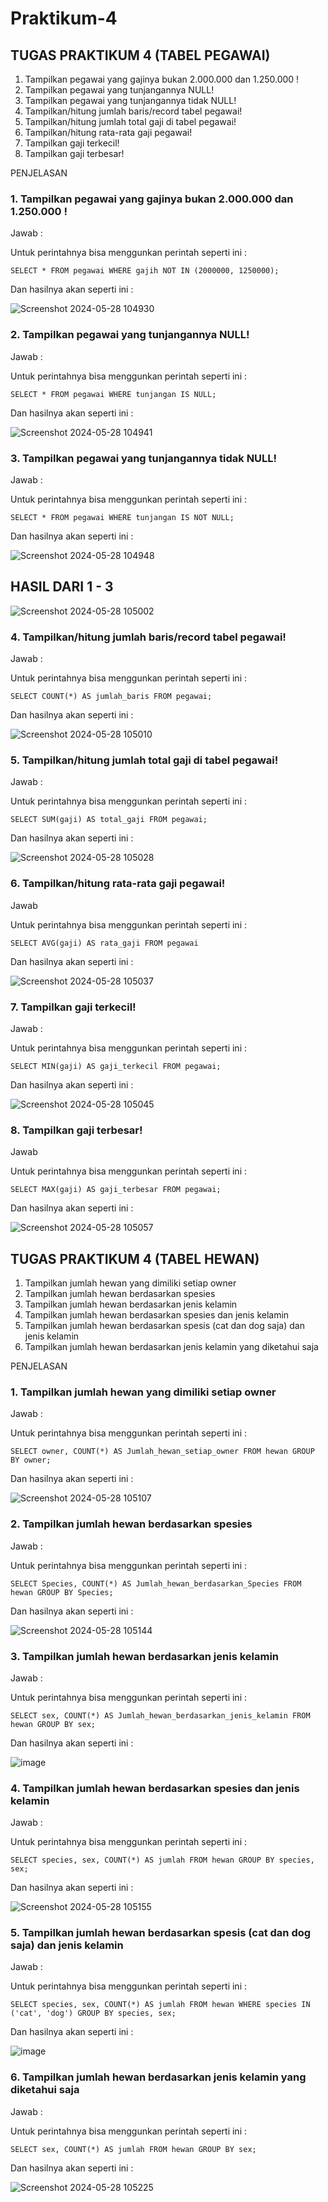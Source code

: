 # Praktikum-4

## TUGAS PRAKTIKUM 4 (TABEL PEGAWAI)
1.	Tampilkan pegawai yang gajinya bukan 2.000.000 dan 1.250.000 !
2.	Tampilkan pegawai yang tunjangannya NULL!
3.	Tampilkan pegawai yang tunjangannya tidak NULL!
4.	Tampilkan/hitung jumlah baris/record tabel pegawai!
5.	Tampilkan/hitung jumlah total gaji di tabel pegawai!
6.	Tampilkan/hitung rata-rata gaji pegawai!
7.	Tampilkan gaji terkecil!
8.	Tampilkan gaji terbesar!

PENJELASAN


### 1.	Tampilkan pegawai yang gajinya bukan 2.000.000 dan 1.250.000 !

Jawab :

Untuk perintahnya bisa menggunkan perintah seperti ini :

`SELECT * FROM pegawai WHERE gajih NOT IN (2000000, 1250000);`

Dan hasilnya akan seperti ini :

![Screenshot 2024-05-28 104930](https://github.com/RakaMuzakki/Raka_Muzakki/assets/170961426/04df0856-b0af-4fbd-a5c7-5a1673bb523d)

### 2.	Tampilkan pegawai yang tunjangannya NULL!

Jawab :

Untuk perintahnya bisa menggunkan perintah seperti ini :

`SELECT * FROM pegawai WHERE tunjangan IS NULL; `

Dan hasilnya akan seperti ini :

![Screenshot 2024-05-28 104941](https://github.com/RakaMuzakki/Raka_Muzakki/assets/170961426/461d862d-f084-43de-bd86-b28363517592)

### 3.	Tampilkan pegawai yang tunjangannya tidak NULL!

Jawab :

Untuk perintahnya bisa menggunkan perintah seperti ini :
	
`SELECT * FROM pegawai WHERE tunjangan IS NOT NULL;`

Dan hasilnya akan seperti ini :

![Screenshot 2024-05-28 104948](https://github.com/RakaMuzakki/Raka_Muzakki/assets/170961426/f2eec9d4-e345-4dc3-aa8c-ee293814bc02)

## HASIL DARI 1 - 3

![Screenshot 2024-05-28 105002](https://github.com/RakaMuzakki/Raka_Muzakki/assets/170961426/36b58b48-96f9-40cc-bcfe-67c8b30db63c)

### 4.	Tampilkan/hitung jumlah baris/record tabel pegawai!

Jawab :

Untuk perintahnya bisa menggunkan perintah seperti ini :

`SELECT COUNT(*) AS jumlah_baris FROM pegawai;`

Dan hasilnya akan seperti ini :

![Screenshot 2024-05-28 105010](https://github.com/RakaMuzakki/Raka_Muzakki/assets/170961426/68270679-824f-4c7b-84f7-1669df1deb7c)

### 5.	Tampilkan/hitung jumlah total gaji di tabel pegawai!

Jawab :

Untuk perintahnya bisa menggunkan perintah seperti ini :


`SELECT SUM(gaji) AS total_gaji FROM pegawai; `

Dan hasilnya akan seperti ini :

![Screenshot 2024-05-28 105028](https://github.com/RakaMuzakki/Raka_Muzakki/assets/170961426/596caa7e-e2ee-40e6-8c1e-2c54d2fe1f84)

### 6.	Tampilkan/hitung rata-rata gaji pegawai!

Jawab 

Untuk perintahnya bisa menggunkan perintah seperti ini :

`SELECT AVG(gaji) AS rata_gaji FROM pegawai`

Dan hasilnya akan seperti ini :

![Screenshot 2024-05-28 105037](https://github.com/RakaMuzakki/Raka_Muzakki/assets/170961426/fd68ab30-a462-4890-a333-9506b4b2b9b2)

### 7.	Tampilkan gaji terkecil!

Jawab :

Untuk perintahnya bisa menggunkan perintah seperti ini :

`SELECT MIN(gaji) AS gaji_terkecil FROM pegawai;`

Dan hasilnya akan seperti ini :

![Screenshot 2024-05-28 105045](https://github.com/RakaMuzakki/Raka_Muzakki/assets/170961426/b4666015-370e-4746-90ec-7e61fd20cc67)

### 8.	Tampilkan gaji terbesar!

Jawab 

Untuk perintahnya bisa menggunkan perintah seperti ini :

`SELECT MAX(gaji) AS gaji_terbesar FROM pegawai;`

Dan hasilnya akan seperti ini :

![Screenshot 2024-05-28 105057](https://github.com/RakaMuzakki/Raka_Muzakki/assets/170961426/5d10352b-d52c-4b41-ae98-694989c8cf68)

## TUGAS PRAKTIKUM 4 (TABEL HEWAN)
1.	Tampilkan jumlah hewan yang dimiliki setiap owner
2.	Tampilkan jumlah hewan berdasarkan spesies
3.	Tampilkan jumlah hewan berdasarkan jenis kelamin
4.	Tampilkan jumlah hewan berdasarkan spesies dan jenis kelamin
5.	Tampilkan jumlah hewan berdasarkan spesis (cat dan dog saja) dan jenis kelamin
6.	Tampilkan jumlah hewan berdasarkan jenis kelamin yang diketahui saja

PENJELASAN

### 1. Tampilkan jumlah hewan yang dimiliki setiap owner

Jawab :

Untuk perintahnya bisa menggunkan perintah seperti ini :

`SELECT owner, COUNT(*) AS Jumlah_hewan_setiap_owner FROM hewan GROUP BY owner; `

Dan hasilnya akan seperti ini :

![Screenshot 2024-05-28 105107](https://github.com/RakaMuzakki/Raka_Muzakki/assets/170961426/8f4034f4-8d7a-4210-a692-6590eac5b419)

### 2.	Tampilkan jumlah hewan berdasarkan spesies

Jawab :

Untuk perintahnya bisa menggunkan perintah seperti ini :

`SELECT Species, COUNT(*) AS Jumlah_hewan_berdasarkan_Species FROM hewan GROUP BY Species; `

Dan hasilnya akan seperti ini :

![Screenshot 2024-05-28 105144](https://github.com/RakaMuzakki/Raka_Muzakki/assets/170961426/61354d2b-45bb-4947-b1cd-35fb6068c4bc)

### 3.	Tampilkan jumlah hewan berdasarkan jenis kelamin

Jawab :

Untuk perintahnya bisa menggunkan perintah seperti ini :

`SELECT sex, COUNT(*) AS Jumlah_hewan_berdasarkan_jenis_kelamin FROM hewan GROUP BY sex; `

Dan hasilnya akan seperti ini :

![image](https://github.com/Heryantokurnia/Praktikum-4/assets/141998024/2dba9be5-ee55-4bf0-b742-b4231492f3d0)

### 4.	Tampilkan jumlah hewan berdasarkan spesies dan jenis kelamin

Jawab :

Untuk perintahnya bisa menggunkan perintah seperti ini :

` SELECT species, sex, COUNT(*) AS jumlah FROM hewan GROUP BY species, sex;  `

Dan hasilnya akan seperti ini :

![Screenshot 2024-05-28 105155](https://github.com/RakaMuzakki/Raka_Muzakki/assets/170961426/455cd25d-e2a3-494f-9ce0-87829321ec68)

### 5.	Tampilkan jumlah hewan berdasarkan spesis (cat dan dog saja) dan jenis kelamin

Jawab :

Untuk perintahnya bisa menggunkan perintah seperti ini :

` SELECT species, sex, COUNT(*) AS jumlah FROM hewan WHERE species IN ('cat', 'dog') GROUP BY species, sex;  `

Dan hasilnya akan seperti ini :

![image](https://github.com/Heryantokurnia/Praktikum-4/assets/141998024/2c3dc657-a23a-4053-befe-1e91a888b8cc)

### 6.	Tampilkan jumlah hewan berdasarkan jenis kelamin yang diketahui saja

Jawab :

Untuk perintahnya bisa menggunkan perintah seperti ini :

` SELECT sex, COUNT(*) AS jumlah FROM hewan GROUP BY sex;   `

Dan hasilnya akan seperti ini :

![Screenshot 2024-05-28 105225](https://github.com/RakaMuzakki/Raka_Muzakki/assets/170961426/c615cb93-925c-4b2e-a66b-f5d1ed65f2a0)


